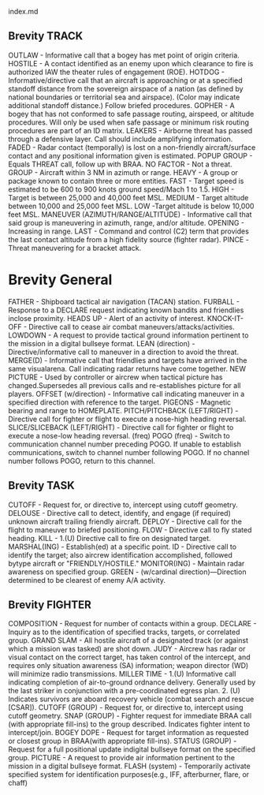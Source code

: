 index.md

## Brevity TRACK

OUTLAW - Informative  call  that  a  bogey  has  met  point  of  origin  criteria.
HOSTILE - A  contact  identified  as  an  enemy  upon  which  clearance  to  fire  is  authorized  IAW the  theater  rules  of  engagement  (ROE).
HOTDOG - Informative/directive  call  that  an  aircraft  is  approaching  or  at  a  specified standoff  distance  from  the  sovereign  airspace  of  a  nation  (as  defined  by  national  boundaries  or territorial  sea  and  airspace).    (Color  may  indicate  additional  standoff  distance.)    Follow  briefed procedures.
GOPHER - A  bogey  that  has  not  conformed  to  safe  passage  routing,  airspeed,  or  altitude procedures.  Will  only  be  used  when  safe  passage  or  minimum  risk  routing  procedures  are  part  of an ID matrix.
LEAKERS - Airborne  threat  has  passed  through  a  defensive  layer.    Call  should  include amplifying  information.
FADED - Radar  contact  (temporally)  is  lost  on  a  non-friendly  aircraft/surface  contact  and  any positional  information  given  is  estimated.
POPUP GROUP - Equals THREAT call, follow up with BRAA. 
NO  FACTOR - Not  a  threat.
GROUP - Aircraft  within  3  NM  in  azimuth  or  range.
HEAVY - A  group  or  package  known  to  contain  three  or  more  entities.
FAST - Target  speed  is  estimated  to  be  600  to  900  knots  ground  speed/Mach  1  to  1.5.
HIGH - Target  is  between  25,000  and  40,000  feet  MSL.
MEDIUM - Target  altitude  between  10,000  and  25,000  feet  MSL. 
LOW  -Target  altitude  is  below  10,000  feet  MSL.
MANEUVER (AZIMUTH/RANGE/ALTITUDE) - Informative  call  that  said  group  is maneuvering  in  azimuth,  range,  and/or  altitude.
OPENING - Increasing  in  range.
LAST - Command  and  control  (C2)  term  that  provides  the  last  contact  altitude  from  a  high fidelity  source  (fighter  radar).
PINCE  -Threat  maneuvering  for  a  bracket  attack.


# Brevity General

FATHER - Shipboard  tactical  air  navigation  (TACAN)  station.
FURBALL - Response  to  a  DECLARE  request  indicating  known  bandits  and  friendlies  inclose  proximity.
HEADS  UP - Alert  of  an  activity  of  interest.
KNOCK-IT-OFF - Directive  call  to  cease  air  combat maneuvers/attacks/activities.
LOWDOWN - A  request  to  provide  tactical  ground  information  pertinent  to  the  mission  in  a digital  bullseye  format. 
LEAN (direction) - Directive/informative  call  to  maneuver  in  a  direction  to  avoid  the  threat.
MERGE(D) - Informative  call  that  friendlies  and  targets  have  arrived  in  the  same  visualarena.    Call  indicating  radar  returns  have  come  together.
NEW  PICTURE - Used  by  controller  or  aircrew  when  tactical  picture  has  changed.Supersedes  all  previous  calls  and  re-establishes  picture  for  all  players.
OFFSET  (w/direction) - Informative  call  indicating  maneuver  in  a  specified  direction  with reference  to  the  target.
PIGEONS - Magnetic  bearing  and  range  to  HOMEPLATE.
PITCH/PITCHBACK  (LEFT/RIGHT) - Directive  call  for  fighter  or  flight  to  execute  a nose-high  heading  reversal.
SLICE/SLICEBACK  (LEFT/RIGHT) - Directive  call  for  fighter  or  flight  to  execute  a nose-low  heading  reversal.
(freq)  POGO  (freq) - Switch  to  communication  channel  number  preceding  POGO. If  unable to  establish  communications,  switch  to  channel  number  following  POGO.    If  no  channel  number follows  POGO,  return  to  this  channel.

## Brevity TASK

CUTOFF - Request  for,  or  directive  to,  intercept  using  cutoff  geometry.
DELOUSE - Directive  call  to  detect,  identify,  and  engage  (if  required)  unknown  aircraft trailing  friendly  aircraft.
DEPLOY - Directive  call  for  the  flight  to  maneuver  to  briefed  positioning.
FLOW - Directive  call  to  fly  stated  heading.
KILL - 1.(U)    Directive  call  to  fire  on  designated  target.
MARSHAL(ING) - Establish(ed)  at  a  specific  point.
ID - Directive  call  to  identify  the  target;  also  aircrew  identification accomplished,  followed  bytype  aircraft  or  "FRIENDLY/HOSTILE."
MONITOR(ING) - Maintain  radar  awareness  on  specified  group.
GREEN - (w/cardinal  direction)—Direction  determined  to  be  clearest  of  enemy  A/A  activity.

## Brevity FIGHTER

COMPOSITION - Request  for  number  of  contacts  within  a  group.
DECLARE - Inquiry  as  to  the  identification  of  specified  tracks,  targets,  or  correlated  group.
GRAND  SLAM - All  hostile  aircraft  of  a  designated  track  (or  against  which  a  mission  was tasked)  are  shot  down.
JUDY - Aircrew  has  radar  or  visual  contact  on  the  correct  target,  has  taken  control  of  the intercept,  and  requires  only  situation  awareness  (SA)  information;  weapon  director  (WD)  will minimize  radio  transmissions.
MILLER  TIME - 1.(U)  Informative  call  indicating  completion  of  air-to-ground  ordnance  delivery. Generally used  by  the  last  striker  in  conjunction  with  a  pre-coordinated  egress  plan.
2.  (U)  Indicates  survivors  are  aboard  recovery  vehicle  (combat  search  and  rescue  [CSAR]).
CUTOFF  (GROUP) - Request  for,  or  directive  to,  intercept  using  cutoff  geometry.
SNAP  (GROUP) - Fighter  request  for  immediate  BRAA  call  (with  appropriate  fill-ins)  to  the  group  described.  Indicates  fighter  intent  to  intercept/join. 
BOGEY  DOPE - Request  for  target  information  as  requested  or  closest  group  in  BRAA(with  appropriate  fill-ins).
STATUS  (GROUP) - Request  for  a  full  positional  update  indigital  bullseye  format  on  the  specified  group.
PICTURE - A request  to  provide  air  information  pertinent  to  the  mission  in  a  digital  bullseye  format.
FLASH  (system) - Temporarily  activate  specified  system  for  identification  purposes(e.g.,  IFF,  afterburner,  flare,  or  chaff)
